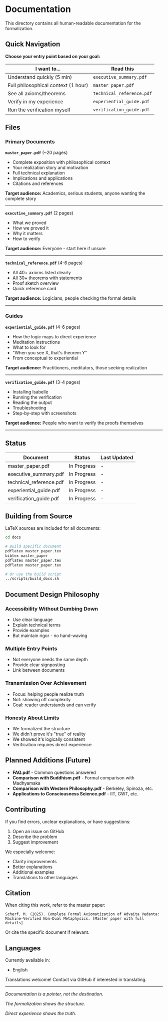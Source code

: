# Documentation

This directory contains all human-readable documentation for the formalization.

## Quick Navigation

**Choose your entry point based on your goal:**

| I want to... | Read this |
|--------------|-----------|
| Understand quickly (5 min) | `executive_summary.pdf` |
| Full philosophical context (1 hour) | `master_paper.pdf` |
| See all axioms/theorems | `technical_reference.pdf` |
| Verify in my experience | `experiential_guide.pdf` |
| Run the verification myself | `verification_guide.pdf` |

## Files

### Primary Documents

**`master_paper.pdf`** (~20 pages)
- Complete exposition with philosophical context
- Your realization story and motivation
- Full technical explanation
- Implications and applications
- Citations and references

**Target audience:** Academics, serious students, anyone wanting the complete story

---

**`executive_summary.pdf`** (2 pages)
- What we proved
- How we proved it
- Why it matters
- How to verify

**Target audience:** Everyone - start here if unsure

---

**`technical_reference.pdf`** (4-6 pages)
- All 40+ axioms listed clearly
- All 30+ theorems with statements
- Proof sketch overview
- Quick reference card

**Target audience:** Logicians, people checking the formal details

---

### Guides

**`experiential_guide.pdf`** (4-6 pages)
- How the logic maps to direct experience
- Meditation instructions
- What to look for
- "When you see X, that's theorem Y"
- From conceptual to experiential

**Target audience:** Practitioners, meditators, those seeking realization

---

**`verification_guide.pdf`** (3-4 pages)
- Installing Isabelle
- Running the verification
- Reading the output
- Troubleshooting
- Step-by-step with screenshots

**Target audience:** People who want to verify the proofs themselves

---

## Status

| Document | Status | Last Updated |
|----------|--------|--------------|
| master_paper.pdf |  In Progress | - |
| executive_summary.pdf |  In Progress | - |
| technical_reference.pdf |  In Progress | - |
| experiential_guide.pdf |  In Progress | - |
| verification_guide.pdf |  In Progress | - |


## Building from Source

LaTeX sources are included for all documents:

```bash
cd docs

# Build specific document
pdflatex master_paper.tex
bibtex master_paper
pdflatex master_paper.tex
pdflatex master_paper.tex

# Or use the build script
../scripts/build_docs.sh
```

## Document Design Philosophy

### Accessibility Without Dumbing Down
- Use clear language
- Explain technical terms
- Provide examples
- But maintain rigor - no hand-waving

### Multiple Entry Points
- Not everyone needs the same depth
- Provide clear signposting
- Link between documents

### Transmission Over Achievement
- Focus: helping people realize truth
- Not: showing off complexity
- Goal: reader understands and can verify

### Honesty About Limits
- We formalized the structure
- We didn't prove it's "true" of reality
- We showed it's logically consistent
- Verification requires direct experience

## Planned Additions (Future)

- **FAQ.pdf** - Common questions answered
- **Comparison with Buddhism.pdf** - Formal comparison with Madhyamaka
- **Comparison with Western Philosophy.pdf** - Berkeley, Spinoza, etc.
- **Applications to Consciousness Science.pdf** - IIT, GWT, etc.

## Contributing

If you find errors, unclear explanations, or have suggestions:
1. Open an issue on GitHub
2. Describe the problem
3. Suggest improvement

We especially welcome:
- Clarity improvements
- Better explanations
- Additional examples
- Translations to other languages

## Citation

When citing this work, refer to the master paper:

```
Scherf, M. (2025). Complete Formal Axiomatization of Advaita Vedanta:
Machine-Verified Non-Dual Metaphysics. [Master paper with full details]
```

Or cite the specific document if relevant.

## Languages

Currently available in:
- English

Translations welcome! Contact via GitHub if interested in translating.

---

*Documentation is a pointer, not the destination.*

*The formalization shows the structure.*

*Direct experience shows the truth.*